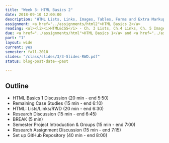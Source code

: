 ```yaml
---
title: "Week 3: HTML Basics 2"
date: 2018-09-10 12:00:00
description: "HTML Lists, Links, Images, Tables, Forms and Extra Markup"
assignment: <a href="../assignments/html2">HTML Basics 2</a>
reading: <ul><li><i>HTML&CSS</i> - Ch. 3 Lists, Ch.4 Links, Ch. 5 Images, Ch.6 Tables, Ch.7 Forms, Ch.8 Extra Markup</li><li><a href="http://www.coffeecup.com/help/articles/absolute-vs-relative-pathslinks/">Absolute vs. Relative Paths and Links (Just Scan)</a></li><li>For Discussion - <a href="https://www.wired.com/story/google-wants-to-kill-the-url/">Google Wants to Kill the URL</a></li></ul>
due: <a href="../assignments/html">HTML Basics 1</a> and <a href="../assignments/casestudy">Explore RWD Group 2</a>
part: "1"
layout: wide
current: yes
semester: fall-2018
slides: "/class/slides/3/3-Slides-RWD.pdf"
status: blog-post-date--past

---
```



## Outline

* HTML Basics 1 Discussion (20 min - end 5:50)
* Remaining Case Studies (15 min - end 6:10)
* HTML: Lists/Links/RWD (20 min - end 6:30)
* Research Discussion (15 min - end 6:45)
* BREAK (5 min)
* Semester Project Introduction & Groups (15 min - end 7:00)
* Research Assignment Discussion (15 min - end 7:15)
* Set up GitHub Repository (40 min - end 8:00)
